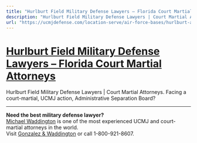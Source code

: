 ```yaml
---
title: "Hurlburt Field Military Defense Lawyers – Florida Court Martial Attorneys"
description: "Hurlburt Field Military Defense Lawyers | Court Martial Attorneys. Facing a court-martial, UCMJ action, Administrative Separation Board?"
url: "https://ucmjdefense.com/location-serve/air-force-bases/hurlburt-afb-military-lawyer-court-martial-attorney.html"
---
```


# [Hurlburt Field Military Defense Lawyers – Florida Court Martial Attorneys](https://ucmjdefense.com/location-serve/air-force-bases/hurlburt-afb-military-lawyer-court-martial-attorney.html)

Hurlburt Field Military Defense Lawyers | Court Martial Attorneys. Facing a court-martial, UCMJ action, Administrative Separation Board?

---

**Need the best military defense lawyer?**  
[Michael Waddington](https://ucmjdefense.com/attorneys/michael-stewart-waddington-partner.html) is one of the most experienced UCMJ and court-martial attorneys in the world.  
Visit [Gonzalez & Waddington](https://ucmjdefense.com) or call 1-800-921-8607.
